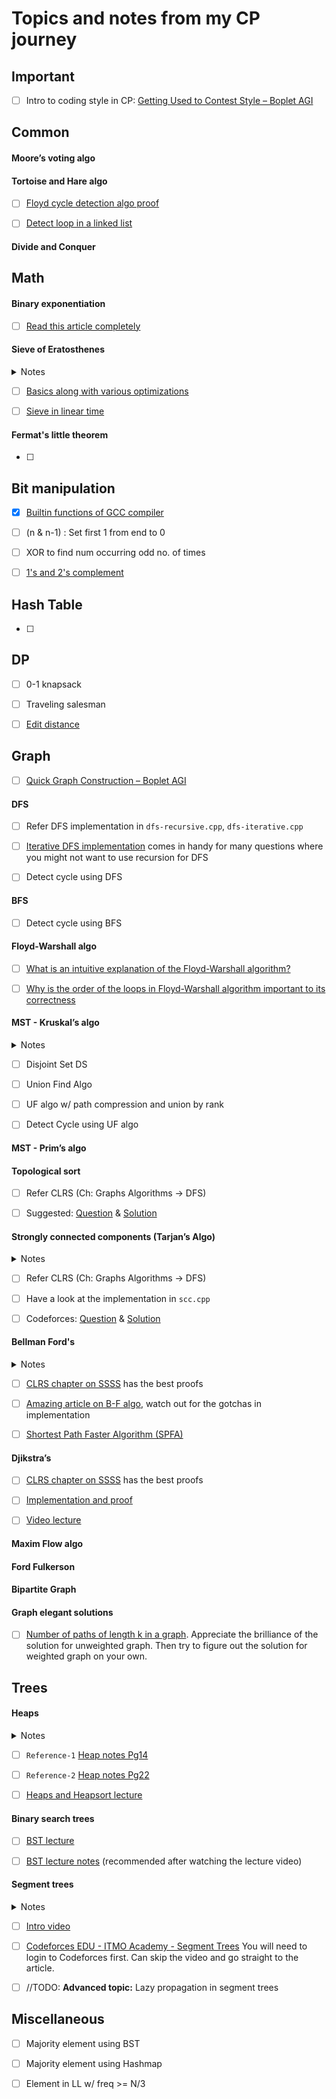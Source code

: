 # Topics and notes from my CP journey

## Important
- [ ] Intro to coding style in CP: [Getting Used to Contest Style – Boplet AGI](https://boplets.com/2019/07/10/getting-used-to-contest-style-for-beginners/)

## Common

#### Moore’s voting algo

#### Tortoise and Hare algo

- [ ] [Floyd cycle detection algo proof](https://cs.stackexchange.com/a/90990/92327)

- [ ] [Detect loop in a linked list](https://www.geeksforgeeks.org/detect-loop-in-a-linked-list/)

#### Divide and Conquer

## Math

#### Binary exponentiation

- [ ] [Read this article completely]()

#### Sieve of Eratosthenes

<details>
  <summary>Notes</summary>
  
  - Algorithm for finding all the prime numbers in a segment [1:n] using O(nloglogn)

  - [Prime number theorem](https://primes.utm.edu/howmany.html#pnt): no. of primes less than n is approximately equal to `n/ln(n)`.

  - Let there be `k` primes less than `n`. Thus the `k ~= n/ln(n)`. Also, the kth prime no. is closest to `n`. Thus 
  ```
  k*ln(k) = {n/ln(n)}*{ln(n) - ln(ln(n))}
          ~= n
          ~= value of kth prime
  ```
  
</details>

- [ ] [Basics along with various optimizations](https://cp-algorithms.com/algebra/sieve-of-eratosthenes.html)

- [ ] [Sieve in linear time](https://cp-algorithms.com/algebra/prime-sieve-linear.html) 

#### Fermat's little theorem

- [ ] 

## Bit manipulation

- [x] [Builtin functions of GCC compiler](https://www.geeksforgeeks.org/builtin-functions-gcc-compiler/)

- [ ] (n & n-1) : Set first 1 from end to 0

- [ ] XOR to find num occurring odd no. of times

- [ ] [1's and 2's complement](https://www.geeksforgeeks.org/whats-difference-between-1s-complement-and-2s-complement/)

## Hash Table

- [ ] 

## DP

- [ ] 0-1 knapsack

- [ ] Traveling salesman

- [ ] [Edit distance](https://www.geeksforgeeks.org/edit-distance-dp-5/)

## Graph

- [ ] [Quick Graph Construction – Boplet AGI](https://boplets.com/2019/07/17/quick-graph-construction/)

#### DFS

- [ ] Refer DFS implementation in `dfs-recursive.cpp`, `dfs-iterative.cpp`

- [ ] [Iterative DFS implementation](https://www.geeksforgeeks.org/iterative-depth-first-traversal/) comes in handy for many questions where you might not want to use recursion for DFS

- [ ] Detect cycle using DFS

#### BFS

- [ ] Detect cycle using BFS

#### Floyd-Warshall algo

- [ ] [What is an intuitive explanation of the Floyd-Warshall algorithm?](https://www.quora.com/What-is-an-intuitive-explanation-of-the-Floyd-Warshall-algorithm)

- [ ] [Why is the order of the loops in Floyd-Warshall algorithm important to its correctness](https://www.quora.com/Why-is-the-order-of-the-loops-in-Floyd-Warshall-algorithm-important-to-its-correctness)
  
#### MST - Kruskal’s algo
  
<details>
  <summary>Notes</summary>

  - 
  
</details>

- [ ] Disjoint Set DS

- [ ] Union Find Algo

- [ ] UF algo w/ path compression and union by rank

- [ ] Detect Cycle using UF algo

#### MST - Prim’s algo

#### Topological sort

- [ ] Refer CLRS (Ch: Graphs Algorithms -> DFS)

- [ ] Suggested: [Question](https://codeforces.com/contest/510/problem/C) & [Solution](https://codeforces.com/contest/510/submission/62527560)

#### Strongly connected components (Tarjan’s Algo)

<details>
  <summary>Notes</summary>

  - If a node has even a single outgoing edge, then it cannot be the one finshing last during DFS

  - Equivalently, if a node has only incoming edges and you reverse all the edges, then it will be the first one to finish.

</details>

- [ ] Refer CLRS (Ch: Graphs Algorithms -> DFS)

- [ ] Have a look at the implementation in `scc.cpp`

- [ ] Codeforces: [Question](https://codeforces.com/problemset/problem/427/C) &  [Solution](https://codeforces.com/contest/427/submission/80524508)


#### Bellman Ford's

<details>
  <summary>Notes</summary>

  ```
  `s`           : source vertex
  `|V|`         : num vertices
  `d[v]`        : current smallest dist of v from s
  `delta(s,v)`  : true shortest dist of v from s
  ```
  - **Iterations**: In each iteration, we go over all the edges. For each edge `e`, we update 
  ```
  d[e.second] = min (
    d[e.second],
    d[e.first] + e.cost
  );
  ```

  - **Total |V|-1 iterations**: it is guaranteed that after k iterations, all nodes reachable from S would have d[v] == delta(s,v)

  - **Correctness of algo**: any shortest path to a node v from s can have at most |V|-1 edges in it. Thus, in |V|-1 iterations, we would have d[v] == delta(s,v) for all vertices v.

  - **Existence of -ve cycle**: If in |V|th iteration there is still a relaxtion possible (observed), then there definitely exists a -ve cycle

  - **To find -ve cycle reachable from s**: During the Vth iteration, the last

  - **Gotchas**: 

    - If there are -ve edges, do not relax those edges yet which end on nodes that haven't even been discovered (aren't reachable in k edges if only k iterations are done). Because those nodes will have `d[v]==INF` and then new value could be `INF-1`, `INF-2`, etc.

    - When -ve cycle are present then d[] values could overflow (going below -INF). Take care of integer overflow.
  
</details>

- [ ] [CLRS chapter on SSSS](https://edutechlearners.com/download/Introduction_to_algorithms-3rd%20Edition.pdf#page=664) has the best proofs

- [ ] [Amazing article on B-F algo](https://cp-algorithms.com/graph/bellman_ford.html), watch out for the gotchas in implementation

- [ ] [Shortest Path Faster Algorithm (SPFA)](https://cp-algorithms.com/graph/bellman_ford.html#toc-tgt-8)

#### Djikstra’s

- [ ] [CLRS chapter on SSSS](https://edutechlearners.com/download/Introduction_to_algorithms-3rd%20Edition.pdf#page=664) has the best proofs

- [ ] [Implementation and proof](https://cp-algorithms.com/graph/dijkstra_sparse.html)

- [ ] [Video lecture](https://www.youtube.com/watch?v=2E7MmKv0Y24&list=PLUl4u3cNGP61Oq3tWYp6V_F-5jb5L2iHb&index=17&t=0s)

#### Maxim Flow algo

#### Ford Fulkerson

#### Bipartite Graph

#### Graph elegant solutions

- [ ] [Number of paths of length k
in a graph](https://cp-algorithms.com/algebra/binary-exp.html#toc-tgt-7). Appreciate the brilliance of the solution for unweighted graph. Then try to figure out the solution for weighted graph on your own.

## Trees

#### Heaps

<details> 
  <summary>Notes</summary>

  - `build_max_heap` runs `max_heapify` from `n/2 downto 1` only

  - Runtime of `build_max_heap` O(n) instead of O(nlogn) (). Still `heapsort` takes O(nlogn) time. See `Reference-1` and `Reference-2` below.
</details>

- [ ] `Reference-1` [Heap notes Pg14](https://ocw.mit.edu/courses/electrical-engineering-and-computer-science/6-006-introduction-to-algorithms-fall-2011/lecture-videos/MIT6_006F11_lec04.pdf#page=14)

- [ ] `Reference-2` [Heap notes Pg22](https://ocw.mit.edu/courses/electrical-engineering-and-computer-science/6-006-introduction-to-algorithms-fall-2011/lecture-videos/MIT6_006F11_lec04.pdf#page=22)

- [ ] [Heaps and Heapsort lecture](https://www.youtube.com/watch?v=B7hVxCmfPtM&list=PLUl4u3cNGP61Oq3tWYp6V_F-5jb5L2iHb&index=4)

#### Binary search trees

- [ ] [BST lecture](https://www.youtube.com/watch?v=9Jry5-82I68&list=PLUl4u3cNGP61Oq3tWYp6V_F-5jb5L2iHb&index=6&t=0s)

- [ ] [BST lecture notes](https://ocw.mit.edu/courses/electrical-engineering-and-computer-science/6-006-introduction-to-algorithms-fall-2011/lecture-videos/MIT6_006F11_lec05.pdf) (recommended after watching the lecture video)

#### Segment trees

<details>
  <summary>Notes</summary>
  
  - Used to find sum of range of indices in an array in O(logn) time. Brute force would take O(n) time for computing sum, O(1) time for value update

  - Leaf nodes are the array itself. Subsequent upper layer contain nodes which simply represent the sum of their own sub-tree.

  - Total no. of nodes in tree = n + n/2 + ... + 1 

    = (2^(logn +1) - 1)/(2-1) = 2n -1 

    = O(n) space 

  - Time complexity for update is O(logn) since only one of the leaf values changes. Then you just have to change all its ancestors upto the root.

  - `Sum(l,r)` has left borer inclusive and right border exclusive.
  
</details>

- [ ] [Intro video](https://www.youtube.com/watch?v=Ic7OO3Uw6J0)

- [ ] [Codeforces EDU - ITMO Academy - Segment Trees](https://codeforces.com/edu/course/2/lesson/4/1) You will need to login to Codeforces first. Can skip the video and go straight to the article.

- [ ] //TODO: **Advanced topic:** Lazy propagation in segment trees


## Miscellaneous
- [ ] Majority element using BST

- [ ] Majority element using Hashmap

- [ ] Element in LL w/ freq >= N/3



